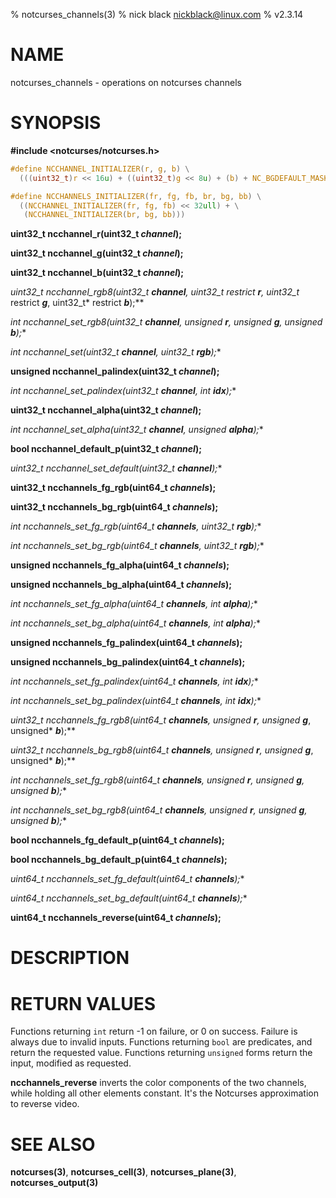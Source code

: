 % notcurses_channels(3)
% nick black <nickblack@linux.com>
% v2.3.14

# NAME

notcurses_channels - operations on notcurses channels

# SYNOPSIS

**#include <notcurses/notcurses.h>**

```c
#define NCCHANNEL_INITIALIZER(r, g, b) \
  (((uint32_t)r << 16u) + ((uint32_t)g << 8u) + (b) + NC_BGDEFAULT_MASK)

#define NCCHANNELS_INITIALIZER(fr, fg, fb, br, bg, bb) \
  ((NCCHANNEL_INITIALIZER(fr, fg, fb) << 32ull) + \
   (NCCHANNEL_INITIALIZER(br, bg, bb)))
```

**uint32_t ncchannel_r(uint32_t ***channel***);**

**uint32_t ncchannel_g(uint32_t ***channel***);**

**uint32_t ncchannel_b(uint32_t ***channel***);**

**uint32_t ncchannel_rgb8(uint32_t ***channel***, uint32_t* restrict ***r***, uint32_t* restrict ***g***, uint32_t* restrict ***b***);**

**int ncchannel_set_rgb8(uint32_t* ***channel***, unsigned ***r***, unsigned ***g***, unsigned ***b***);**

**int ncchannel_set(uint32_t* ***channel***, uint32_t ***rgb***);**

**unsigned ncchannel_palindex(uint32_t ***channel***);**

**int ncchannel_set_palindex(uint32_t* ***channel***, int ***idx***);**

**uint32_t ncchannel_alpha(uint32_t ***channel***);**

**int ncchannel_set_alpha(uint32_t* ***channel***, unsigned ***alpha***);**

**bool ncchannel_default_p(uint32_t ***channel***);**

**uint32_t ncchannel_set_default(uint32_t* ***channel***);**

**uint32_t ncchannels_fg_rgb(uint64_t ***channels***);**

**uint32_t ncchannels_bg_rgb(uint64_t ***channels***);**

**int ncchannels_set_fg_rgb(uint64_t* ***channels***, uint32_t ***rgb***);**

**int ncchannels_set_bg_rgb(uint64_t* ***channels***, uint32_t ***rgb***);**

**unsigned ncchannels_fg_alpha(uint64_t ***channels***);**

**unsigned ncchannels_bg_alpha(uint64_t ***channels***);**

**int ncchannels_set_fg_alpha(uint64_t* ***channels***, int ***alpha***);**

**int ncchannels_set_bg_alpha(uint64_t* ***channels***, int ***alpha***);**

**unsigned ncchannels_fg_palindex(uint64_t ***channels***);**

**unsigned ncchannels_bg_palindex(uint64_t ***channels***);**

**int ncchannels_set_fg_palindex(uint64_t* ***channels***, int ***idx***);**

**int ncchannels_set_bg_palindex(uint64_t* ***channels***, int ***idx***);**

**uint32_t ncchannels_fg_rgb8(uint64_t ***channels***, unsigned* ***r***, unsigned* ***g***, unsigned* ***b***);**

**uint32_t ncchannels_bg_rgb8(uint64_t ***channels***, unsigned* ***r***, unsigned* ***g***, unsigned* ***b***);**

**int ncchannels_set_fg_rgb8(uint64_t* ***channels***, unsigned ***r***, unsigned ***g***, unsigned ***b***);**

**int ncchannels_set_bg_rgb8(uint64_t* ***channels***, unsigned ***r***, unsigned ***g***, unsigned ***b***);**

**bool ncchannels_fg_default_p(uint64_t ***channels***);**

**bool ncchannels_bg_default_p(uint64_t ***channels***);**

**uint64_t ncchannels_set_fg_default(uint64_t* ***channels***);**

**uint64_t ncchannels_set_bg_default(uint64_t* ***channels***);**

**uint64_t ncchannels_reverse(uint64_t ***channels***);**

# DESCRIPTION


# RETURN VALUES

Functions returning `int` return -1 on failure, or 0 on success. Failure is
always due to invalid inputs. Functions returning `bool` are predicates, and
return the requested value. Functions returning `unsigned` forms return the
input, modified as requested.

**ncchannels_reverse** inverts the color components of the two channels,
while holding all other elements constant. It's the Notcurses approximation
to reverse video.

# SEE ALSO

**notcurses(3)**,
**notcurses_cell(3)**,
**notcurses_plane(3)**,
**notcurses_output(3)**
